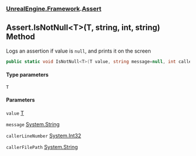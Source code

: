 ### [UnrealEngine.Framework](./UnrealEngine-Framework.md 'UnrealEngine.Framework').[Assert](./Assert.md 'UnrealEngine.Framework.Assert')
## Assert.IsNotNull&lt;T&gt;(T, string, int, string) Method
Logs an assertion if value is `null`, and prints it on the screen  
```csharp
public static void IsNotNull<T>(T value, string message=null, int callerLineNumber=0, string callerFilePath=null);
```
#### Type parameters
<a name='UnrealEngine-Framework-Assert-IsNotNull-T-(T_string_int_string)-T'></a>
`T`  
  
#### Parameters
<a name='UnrealEngine-Framework-Assert-IsNotNull-T-(T_string_int_string)-value'></a>
`value` [T](#UnrealEngine-Framework-Assert-IsNotNull-T-(T_string_int_string)-T 'UnrealEngine.Framework.Assert.IsNotNull&lt;T&gt;(T, string, int, string).T')  
  
<a name='UnrealEngine-Framework-Assert-IsNotNull-T-(T_string_int_string)-message'></a>
`message` [System.String](https://docs.microsoft.com/en-us/dotnet/api/System.String 'System.String')  
  
<a name='UnrealEngine-Framework-Assert-IsNotNull-T-(T_string_int_string)-callerLineNumber'></a>
`callerLineNumber` [System.Int32](https://docs.microsoft.com/en-us/dotnet/api/System.Int32 'System.Int32')  
  
<a name='UnrealEngine-Framework-Assert-IsNotNull-T-(T_string_int_string)-callerFilePath'></a>
`callerFilePath` [System.String](https://docs.microsoft.com/en-us/dotnet/api/System.String 'System.String')  
  
